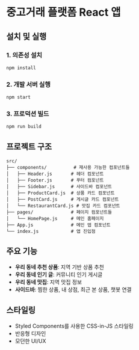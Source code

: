 # 중고거래 플랫폼 React 앱

## 설치 및 실행

### 1. 의존성 설치
```bash
npm install
```

### 2. 개발 서버 실행
```bash
npm start
```

### 3. 프로덕션 빌드
```bash
npm run build
```

## 프로젝트 구조

```
src/
├── components/          # 재사용 가능한 컴포넌트들
│   ├── Header.js       # 헤더 컴포넌트
│   ├── Footer.js       # 푸터 컴포넌트
│   ├── Sidebar.js      # 사이드바 컴포넌트
│   ├── ProductCard.js  # 상품 카드 컴포넌트
│   ├── PostCard.js     # 게시글 카드 컴포넌트
│   └── RestaurantCard.js # 맛집 카드 컴포넌트
├── pages/              # 페이지 컴포넌트들
│   └── HomePage.js     # 메인 홈페이지
├── App.js              # 메인 앱 컴포넌트
└── index.js            # 앱 진입점
```

## 주요 기능

- **우리 동네 추천 상품**: 지역 기반 상품 추천
- **우리 동네 인기 글**: 커뮤니티 인기 게시글
- **우리 동네 맛집**: 지역 맛집 정보
- **사이드바**: 찜한 상품, 내 상점, 최근 본 상품, 챗봇 연결

## 스타일링

- Styled Components를 사용한 CSS-in-JS 스타일링
- 반응형 디자인
- 모던한 UI/UX






